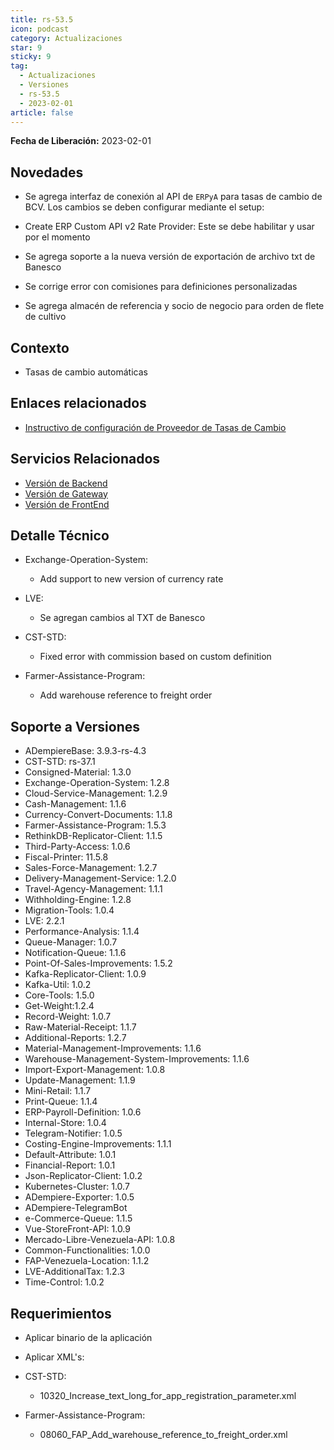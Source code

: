 ```yaml
---
title: rs-53.5
icon: podcast
category: Actualizaciones
star: 9
sticky: 9
tag:
  - Actualizaciones
  - Versiones
  - rs-53.5
  - 2023-02-01
article: false
---
```


**Fecha de Liberación:** 2023-02-01

## Novedades

- Se agrega interfaz de conexión al API de `ERPyA` para tasas de cambio de BCV. Los cambios se deben configurar mediante el setup:

- Create ERP Custom API v2 Rate Provider: Este se debe habilitar y usar por el momento

- Se agrega soporte a la nueva versión de exportación de archivo txt de Banesco
- Se corrige error con comisiones para definiciones personalizadas
- Se agrega almacén de referencia y socio de negocio para orden de flete de cultivo

## Contexto

- Tasas de cambio automáticas

## Enlaces relacionados

- [Instructivo de configuración de Proveedor de Tasas de Cambio](https://stackoverflowteams.com/c/erpya/questions/396/397#397)

## Servicios Relacionados

- [Versión de Backend](https://github.com/erpcya/adempiere-customer-backend/releases/tag/rs-1.9.1)
- [Versión de Gateway](https://github.com/erpcya/gateway-customer-api/releases/tag/solop-rs-1.2.5)
- [Versión de FrontEnd](https://github.com/solop-develop/frontend-core/releases/tag/experimental-1.9.4)

## Detalle Técnico

- Exchange-Operation-System:

  - Add support to new version of currency rate

- LVE:

  - Se agregan cambios al TXT de Banesco

- CST-STD:

  - Fixed error with commission based on custom definition

- Farmer-Assistance-Program:

  - Add warehouse reference to freight order
  
## Soporte a Versiones

- ADempiereBase: 3.9.3-rs-4.3
- CST-STD: rs-37.1
- Consigned-Material: 1.3.0
- Exchange-Operation-System: 1.2.8
- Cloud-Service-Management: 1.2.9
- Cash-Management: 1.1.6
- Currency-Convert-Documents: 1.1.8
- Farmer-Assistance-Program: 1.5.3
- RethinkDB-Replicator-Client: 1.1.5
- Third-Party-Access: 1.0.6
- Fiscal-Printer: 11.5.8
- Sales-Force-Management: 1.2.7
- Delivery-Management-Service: 1.2.0
- Travel-Agency-Management: 1.1.1
- Withholding-Engine: 1.2.8
- Migration-Tools: 1.0.4
- LVE: 2.2.1
- Performance-Analysis: 1.1.4
- Queue-Manager: 1.0.7
- Notification-Queue: 1.1.6
- Point-Of-Sales-Improvements: 1.5.2
- Kafka-Replicator-Client: 1.0.9
- Kafka-Util: 1.0.2
- Core-Tools: 1.5.0
- Get-Weight:1.2.4
- Record-Weight: 1.0.7
- Raw-Material-Receipt: 1.1.7
- Additional-Reports: 1.2.7
- Material-Management-Improvements: 1.1.6
- Warehouse-Management-System-Improvements: 1.1.6
- Import-Export-Management: 1.0.8
- Update-Management: 1.1.9
- Mini-Retail: 1.1.7
- Print-Queue: 1.1.4
- ERP-Payroll-Definition: 1.0.6
- Internal-Store: 1.0.4
- Telegram-Notifier: 1.0.5
- Costing-Engine-Improvements: 1.1.1
- Default-Attribute: 1.0.1
- Financial-Report: 1.0.1
- Json-Replicator-Client: 1.0.2
- Kubernetes-Cluster: 1.0.7
- ADempiere-Exporter: 1.0.5
- ADempiere-TelegramBot
- e-Commerce-Queue: 1.1.5
- Vue-StoreFront-API: 1.0.9
- Mercado-Libre-Venezuela-API: 1.0.8
- Common-Functionalities: 1.0.0
- FAP-Venezuela-Location: 1.1.2
- LVE-AdditionalTax: 1.2.3
- Time-Control: 1.0.2

## Requerimientos

- Aplicar binario de la aplicación
- Aplicar XML's:
  
- CST-STD:

  - 10320_Increase_text_long_for_app_registration_parameter.xml

- Farmer-Assistance-Program:

  - 08060_FAP_Add_warehouse_reference_to_freight_order.xml
  
